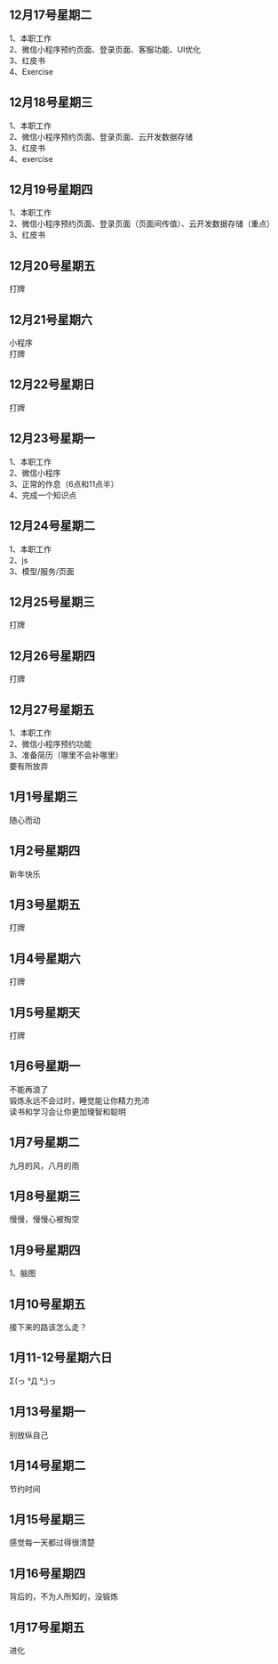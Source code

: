 ## 12月17号星期二
1、本职工作<br>
2、微信小程序预约页面、登录页面、客服功能、UI优化<br>
3、红皮书<br>
4、Exercise<br>
## 12月18号星期三
1、本职工作<br>
2、微信小程序预约页面、登录页面、云开发数据存储<br>
3、红皮书<br>
4、exercise<br>
## 12月19号星期四
1、本职工作<br>
2、微信小程序预约页面、登录页面（页面间传值）、云开发数据存储（重点）<br>
3、红皮书<br>
## 12月20号星期五
打牌<br>
## 12月21号星期六
小程序<br>
打牌<br>
## 12月22号星期日
打牌<br>
## 12月23号星期一
1、本职工作<br>
2、微信小程序<br>
3、正常的作息（6点和11点半）<br>
4、完成一个知识点<br>
## 12月24号星期二
1、本职工作<br>
2、js<br>
3、模型/服务/页面<br>
## 12月25号星期三
打牌<br>
## 12月26号星期四
打牌<br>
## 12月27号星期五
1、本职工作<br>
2、微信小程序预约功能<br>
3、准备简历（哪里不会补哪里）<br>
要有所放弃<br>
## 1月1号星期三
随心而动<br>
## 1月2号星期四
新年快乐<br>
## 1月3号星期五
打牌<br>
## 1月4号星期六
打牌<br>
## 1月5号星期天
打牌<br>
## 1月6号星期一
不能再浪了<br>
锻炼永远不会过时，睡觉能让你精力充沛<br>
读书和学习会让你更加理智和聪明<br>
## 1月7号星期二
九月的风，八月的雨<br>
## 1月8号星期三
慢慢，慢慢心被掏空<br>
## 1月9号星期四
1、脑图<br>
## 1月10号星期五
接下来的路该怎么走？<br>
## 1月11-12号星期六日
Σ(っ °Д °;)っ<br>
## 1月13号星期一
别放纵自己<br>
## 1月14号星期二
节约时间<br>
## 1月15号星期三
感觉每一天都过得很清楚<br>
## 1月16号星期四
背后的，不为人所知的，没锻炼<br>
## 1月17号星期五
进化<br>